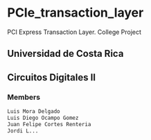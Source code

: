# PCIe_transaction_layer
PCI Express Transaction Layer. College Project

## Universidad de Costa Rica
## Circuitos Digitales II
### Members
```bash
Luis Mora Delgado
Luis Diego Ocampo Gomez
Juan Felipe Cortes Renteria
Jordi L...
```
